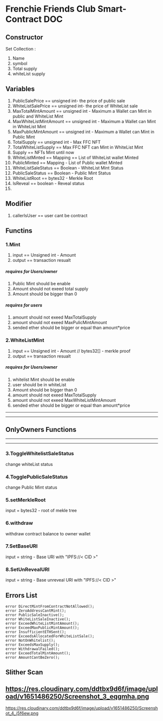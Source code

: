 # Frenchie Friends Club Smart-Contract DOC

## Constructor
Set Collection :
1. Name
2. symbol
3. Total supply
4. whiteList supply

## Variables
1. PublicSalePrice == unsigned int- the price of public sale
2.  WhiteListSalePrice == unsigned int- the price of WhiteList sale
3.  MaxTotalMintAmount == unsigned int - Maximum a Wallet can Mint in public and WhiteList Mint
4.  MaxWhiteListMintAmount == unsigned int - Maximum a Wallet can Mint in WhiteList Mint
5.  MaxPublicMintAmount == unsigned int - Maximum a Wallet can Mint in Public Mint
6.  TotalSupply == unsigned int - Max FFC NFT
7.  TotalWhiteListSupply == Max FFC NFT can Mint in WhiteList Mint
8.  Supply == NFTs Mint until now
9.  WhiteListMinted == Mapping == List of WhiteList wallet Minted
10.  PublicMinted == Mapping - List of Public wallet Minted
11.  WhiteListSaleStatus == Boolean - WhiteList Mint Status
12.  PublicSaleStatus == Boolean - Public Mint Status
13.  WhiteListRoot == bytes32 - Merkle Root 
14.  IsReveal == boolean - Reveal status
15.  


## Modifier

1. callerIsUser == user cant be contract

## Functins 
### 1.Mint
 1. input == Unsigned int - Amount
2. output == transaction resualt

##### requires for Users/owner
 1. Public Mint should be enable
 2. Amount should not exeed total supply
 3. Amount should be bigger than 0 

##### requires for users 
1. amount should not exeed MaxTotalSupply
2. amount should not exeed MaxPulicMintAmount
3. sended ether should be bigger or equal than amount*price 

### 2.WhiteListMint
 1. input == Unsigned int - Amount // bytes32[] - merkle proof
2. output == transaction resualt

##### requires for Users/owner
 1. whitelist Mint should be enable
 2. user should be in whiteList
 3. Amount should be bigger than 0 
4. amount should not exeed MaxTotalSupply
5. amount should not exeed MaxWhiteListMintAmount
6. sended ether should be bigger or equal than amount*price 

-----------------------
-----------------
## OnlyOwners Functions 
-------------
----------

### 3.ToggleWhitelistSaleStatus
change whiteList status

### 4.TogglePublicSaleStatus
change Public Mint status
### 5.setMerkleRoot
input = bytes32 - root of mekle tree
### 6.withdraw
withdraw contract balance to owner wallet
### 7.SetBaseURI
input = string - Base URI with "IPFS://< CID >"

### 8.SetUnRevealURI
input = string - Base unreveal URI with "IPFS://< CID >"

## Errors List

    error DirectMintFromContractNotAllowed();
    error ZeroAddressCantMint();
    error PublicSaleInactive();
    error WhiteListSaleInactive();
    error ExceedWhiteListMintAmount();
    error ExceedMaxPublicMintAmount();
    error InsufficientETHSent();
    error ExceedsAllocatedForWhiteListSale();
    error NotOnWhitelist();
    error ExceedsMaxSupply();
    error WithdrawalFailed();
    error ExceedTotalMintAmount();
    error AmountCantBeZero();
    
    
## Slither Scan
https://res.cloudinary.com/ddtbx9d6f/image/upload/v1651486250/Screenshot_3_eqgmha.png
 --------------------------------
https://res.cloudinary.com/ddtbx9d6f/image/upload/v1651486250/Screenshot_4_j5f6ew.png
